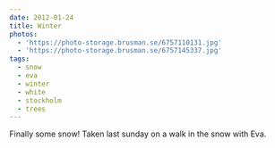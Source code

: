 ```yaml
---
date: 2012-01-24
title: Winter
photos:
  - 'https://photo-storage.brusman.se/6757110131.jpg'
  - 'https://photo-storage.brusman.se/6757145337.jpg'
tags:
  - snow
  - eva
  - winter
  - white
  - stockholm
  - trees
---
```


Finally some snow! Taken last sunday on a walk in the snow with Eva.
